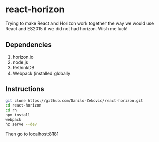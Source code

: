 # react-horizon
Trying to make React and Horizon work together the way we would use React and ES2015 if we did not had horizon. Wish me luck!

## Dependencies
1. horizon.io
2. node.js
3. RethinkDB
4. Webpack (installed globally

## Instructions

```bash
git clone https://github.com/Danilo-Zekovic/react-horizon.git
cd react-horizon
cd rh
npm install
webpack
hz serve --dev
```

Then go to localhost:8181

